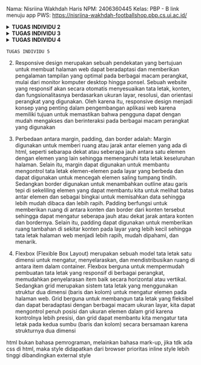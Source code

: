 Nama: Nisriina Wakhdah Haris
 NPM: 2406360445
 Kelas: PBP - B
link menuju app PWS: https://nisriina-wakhdah-footballshop.pbp.cs.ui.ac.id/

<details>
<Summary><b>TUGAS INDIVIDU 2</b></Summary>

1. Cara saya mengimplementasikan daftar checklist yang harus dikerjakan adalah, sebagai berikut:
    - Hal pertama yang saya lakukan adalah membaca tutorial 0 dan 1 agar saya benar-benar paham fungsi setiap langkah yang harus dilakukan
    - Selain membaca tutorial, saya juga menonton video di youtube yang berkaitan dengan cara membuat proyek pada Django untuk pemula
    - Setelah saya paham langkah-langkahnya, saya mulai menyiapkan virtual enviroment dan membuat file requirements.txt yang berisi dependecies berkaitan dengan proyek yg akan dibuat lalu menginstall seluruh dependecies yang dibutuhkan
    - Membuat proyek Django, repositori untuk menyimpan proyek tsb di git, dan file .env.prod yang berisi krendesial database dan mengisi file .env dg PRODUCTION=False 
    - Membuat project baru pada web PWS dan mengganti remote URL pws dengan link project yang baru, menggunakan perintah git remote set-url pws <link>
    - Menambahkan domain pada ALLOWED_HOSTS yang ada di file settings.py
    - Melakukan add, commit, dan push ke repostiori yang sudah dibuat di git dan melakukan push ke pws master
    - Setelah membuat proyek Django, saya membuat aplikasi bernama main lalu membuat model untuk aplikasi pada file models.py
    - Pada file views.py, saya membuat fungsi show_main untuk menampilkan output yang berisi nama aplikasi, nama, dan npm saya. Fungsi tersebut saya hubungkan dengan file template bernama main.html yang sudah saya buat pada folder templates
    - Membuat model dan fitur-fiturnya pada file models.py
    - Menjalankan perintah python manage.py makemigration dan python manage.py migrate untuk menyimpan perubahan model pada database
    - Membuat file urls.py pada folder main lalu menambahkan URLPattern untuk melakukan routing URL aplikasi main, di sini saya menambahkan url untuk memanggil fungsi show_main yang sudah dibuat pada file views.py (level aplikasi)
    - Menambahkan rute URL untuk  mengarahkan path URL '' ke rute yang sudah dibuat pada file urls.py yang ada di folder main. Hal ini dilakukan pada file urls.py yg ada di dalam folder football_shop untuk mengatur rute URL pada level proyek
    - Melakukan push ke repositori git untuk menyimpan perubahan2 tsb dan push ke pws master

2. Berikut ini adalah bagan request client ke aplikasi web berbabasis Django
![alt text](https://github.com/NisriinaWakhdah/football-shop/blob/master/django_77d5263d13.webp?raw=true)
sumber gambar: https://www.biznetgio.com/news/django

    Penjelasan:
    - Client mengirimkan request ke server melalui browser, misalnya dengan mengakses sebuah URL
    - Setelah server mendapatkan url dr client, Django akan mecocokan request dengan pola URL (URL Configuration) yang sudah didefiniskan di dalam urls.py pada level proyek
    - Jika pola tersebut cocok dengan url.py yang berada di level proyek, maka akan dilanjutkan ke file urls.py level aplikasi untuk mecocokan pola yang ada di dalam aplikasi
    - Lalu, jika terdapat kecocokan pola pada file level aplikasi tersebut, maka Django akan memanggil fungsi yang sesuai pada file views.py
    - Jika fungsi pada views.py membutuhkan data, maka akan berinteraksi dengan model yang menyimpan data-data tersebut di dalam database
    - views.py akan mengambil data dari model dengan cara melakukan Query dan database akan mengembalikan hasil query tersebut ke model yg akan disalurkan kembali ke view.py
    - Setelah request client diproses dan data tersedia, maka view akan memilih template HTML yang sesuai untuk dirender
    - Hasil akhirnya adalah Django akan mengirimkan HTTP response dalam bentuk HTML ke browser yang akan ditampilkan di web browser client

3. Peran settings.py adalah:
    - Untuk mengonfigurasi proyek Django secara keseluruhan
    - Mengelola daftar aplikasi yang teritegrasi dalam proyek, hal ini dapat dilakukan pada INSTALLED_APPS. Dalam kasus tugas individu ini, kita membuat app bernama main. Setelah membuat app tsb, kita perlu menambahkan aplikasi bernama 'main' ke dalam daftar aplikasi yang ada (INSTALLED_APPS) agar dapat terhubung dengan proyek Django
    - Mengelola pengaturan terkait bahasa dan zona waktu (LANGUAGE_CODE dan TIME_ZONE)
    - Mengatur daftar domain yang diizinkan untuk mengakses website melalui ALLOWED_HOSTS
    - Menentukan database yang dipakai melalui DATABASES

4.  Cara kerja migrasi database di Django adalah dengan menjalankan perintah makemigration dan migrate, di mana perintah makemigartion berfungsi untuk membuat file migrasi yang berisi perubah pada model, sedangkan perintah migrate berfungsi untuk mengaplikasikan perubahan pada model yang sudah ada pada file migrasi tsb ke dalam database. Berikut ini adalah urutan pengerjaannya:
    - Buka file models.py pada direktori aplikasi yang kita buat
    - Membuat atau mengubah model dari proyek yang berada pada aplikasi
    - Setelah mengisi file models.py jalankan perintah python manage.py makemigrations untuk membuat file migrasi yang merekam perubahan
    - Untuk mengaplikasikan perubahan model ke dalam database lokal, jalankan perintah python manage.py migrate

5. Django dijadikan sebagai permulaan pembelajaran karena:
    - Django memiliki konsep yang terstruktur karena menerapkan pola arsitektur MTV. Hal ini dikarenakan Django memisahkan logika bisnis (model), logika presentasi (template), dan view.
    - Django menggunakan bahasa python yang syntaxnya relatif mudah dimengerti dan tidak terlalu panjang  dibanding bahasa yang lain (misalnya Java, C, dll) sehingga cocok untuk pemula
    - Django memiliki fitur bawaan yang lengkap sehingga pemula tidak perlu meng-install library tambahan dan tidak perlu membuat dari nol
    - Hasilnya bisa cepat dilihat melalui broweser
    - Django merupakan salah satu framework yang open source dan banyak digunakan. Oleh karena itu, terdapat banyak sumber belajar yang dapat diakses jika kita mengalami kesulitan

6.  Feedback untuk kakak asdos di Tutorial 1 adalah: terima kasih sudah fast respon saat saya bertanya di forum diskusi discord, sudah stand-by dan hadir untuk membantu kami saat mengalami kendala, dan terima kasih juga karena telah membuatkan langkah-langkah tutorial yang jelas dan mudah dimengerti sehingga saya dapat mengikutinya dengan baikk

</details>

<details>
<Summary><b>TUGAS INDIVIDU 3</b></Summary>

1. Dalam mengimplementasikan sebuah platform, kita memerlukan data delivery agar data dapat diakses, diproses, dan didistribusikan secara efisien dan tepat waktu. Selain itu, data delivery memiliki peran penting dalam memastikan akurasi data, mendekteksi kesalahan, menjaga kualitas data, dan memastikan data memenuhi suatu kriteria tertentu. Oleh karena itu, data delivery dapat meningkatkan efisiensi operasional, mempercepat pengambilan keputusan, dan memastikan bahwa semua orang yang terlibat memiliki akses ke informasi yang sama dan konsisten sehingga dapat mengurangi kesalahan dalam penggunaan data

2. Menurut saya, JSON lebih baik daripada XML karena hasil data yang diperoleh menggunakan format JSON lebih mudah dibaca dan ringkas jika dibandingkan dengan format XML. Namun, bukan berarti format XML tidak lebih baik daripada format JSON karena perbadingan antara kedua format tersebut disesuaikan oleh tujuan dan kebutuhan sistem atau pengguna. Alasan JSON lebih populer daripada XML adalah hasil data yang diperoleh menggunakan format JSON lebih ringkas dan sederhana serta mudah dibaca dan dipahami oleh pengguna. Selain itu, JSON menggunakan memori yang lebih sedikit, proses penguraiannya lebih cepat dan aman, dan syntax yang digunakan lebih mudah ditulis.

3. Pada Django, method is_valid() berfungsi untuk memvalidasi formulir. Metode tersebut akan memeriksa data yang dikirim dalam formulir apakah sesuai dengan persyaratan yang telah didefinisikan dalam kelas formulir atau tidak sebelum diproses lebih lanjut atau disimpan ke dalam database. Jika data yang diperiksa tidak valid, maka method tersebut akan menghasilkan nilai False dan mengirimkan pesan mengenai kesalahan pada data yang dikrim atau error kepada pengguna untuk diperbaiki

4. Token CSRF (csrf_token) adalah nilai rahasia, unik dan tidak dapat diprediksi, yang dibuat aplikasi pada sisi server untuk melindungi pengguna dari serangan berbahaya. Token ini merupakan langkah keamanan unik yang dirancang untuk melidungi aplikasi web dari permintaan yang tidak sah atau berbahaya. Hal yang akan terjadi jika kita tidak menambahkan csrf_token adalah situs web akan rentan terhadap serangan Cross-Site Request Forgery (CSRF)yang memungkinkan penyerang/hacker melakukan tindakan atas nama pengguna tanpa sepengetahuan mereka. Kondisi seperti ini dapat dimanfaatkan oleh hacker dengan mencoba untuk membuat pengguna yang terautentikasi melakukan aksi yang tidak diinginkan di website tanpa sepengetahuan mereka, seperti membuat pengguna mengirim uang atau mengubah email di akun mereka hanya dengan mengklik link yang tampaknya tidak berbahaya dan hacker dapat mengakses data sensitif pengguna, seperti email, alamat, nomor telepon, dll. Selain itu, dari sisi pengembang web, hal ini dapat memengaruhi reputasi mereka sehingga dapat kehilangan kepercayaan dari pengguna.

5.  Cara saya mengimplementasikan checklist di atas adalah pertama saya membuka file views.py pada folder main dan membuat 4 funsgi untuk melihat objek dalam format XML, JSON, XML by ID, dan JSON by ID dan menambahkan try-exception pada fungsi XML by ID dan JSON by ID untuk menangkap error saat ID dari product tidak ada. Setelah itu, saya membuka urls.py dan mengimport keempat fungsi teserbut dari views.py. Setelah fungsi2 tersebut berhasil diimport, saya menambahkan path baru pada urlPatterns agar client dapat mengakses url tersebut dan menampilkan logika fungsi yang sudah dibuat pada file views.py. Lalu, saya mencoba menjalankan server localhost untuk mengetes apakah path yang ditambahkan sudah dapat diakses. Setelah berhasil membuat 4 fungsi tersebut, saya membuat folder template pada direktori utama dan membuat base.html yang digunakan sebagai template untuk file html yang lain. Setelah itu, saya mengubah file main.html pada folder main agar dapat meng-extend template base.html. Sesudah itu, saya membuat file bernama forms.py pada folder main yang mengimport model dari kelas Product yang sudah dibuat pada file models.py dan membuat struktur form yang dapat menambahkan produk baru dan mengindetifikasi atribut apa saja yang dapat dimasukkan saat menambahkan produk. Setelah itu, membuka file views.py dan mengimport form yang telah dibuat pada file forms.py serta model produk yang telah dibuat pada file models.py, membuat fungsi add_product untuk menghasilkan form yang dapat menambahkan produk baru dan membuat file add_product.html yang meng-extend base.html agar dapat menampilkan form pada aplikasi web dan menambahkan kode pada main.html untuk menampilkan tombol "Add Product" yang akan mengarahkan langsung ke halaman form. Setelah itu, saya menambahkan path pada urlPatterns di file urls.py agar client dapat mengakses halaman form untuk menambahkan objek. Setelah berhasil membuat halaman form, saya membuat fungsi show_product pada file views.py yang bertujuan untuk melihat details dari produk yang ditambahkan dan membuat file detail_product.html yang juga meng-extend base.html dan berfungsi sebagai struktur dari tampilan yang akan dihasilkan saat pengguna ingin melihat detail objek. Menambahkan path baru yang dapat menampilkan fungsi show_product pada urlPatterns di file urls.py yang berada di direktori main\templates.

6. Terima kasih kepada asdos yang sudah bersedia dan fast response untuk menjawab pertanyaan-pertanyaan dan membantu saya selama mengerjakan tugas individu 3.

- Screenshoot akses url XML
![alt text](https://github.com/NisriinaWakhdah/football-shop/blob/master/Screenshot%202025-09-14%20204423.png?raw=true)

- Screenshoot akses url JSON
![alt text](https://github.com/NisriinaWakhdah/football-shop/blob/master/Screenshot%202025-09-14%20204500.png?raw=true)

- Screenshot akses url XML by ID
![alt text](https://github.com/NisriinaWakhdah/football-shop/blob/master/Screenshot%202025-09-14%20204702.png?raw=true)

- Screenshot akses url JSON by ID
![alt text](https://github.com/NisriinaWakhdah/football-shop/blob/master/Screenshot%202025-09-14%20204639.png?raw=true)

</details>

<details>
<Summary><b>TUGAS INDIVIDU 4</b></Summary>

1. Django AuthenticationForm adalah formulir autentikasi bawaan Django yang digunakan untuk memverifikasi kredensial pengguna saat login ke suatu aplikasi. Formulir autentikasi ini menangani akun pengguna, grup, izin, dan sesi pengguna berbasis cookie. Kelebihan Django AuthenticationForm adalah:
    - Autentikasi pengguna ini telah diuji secara ekstensif oleh banyak  aplikasi yang menggunakannya dalam lingkup produksi sehingga fitur ini terbukti bekerja dengan baik dalam dunia nyata
    - Sistem ini mendapat dukungan resmi langsung dari para pengelola atau komunitas Django sehingga ada jaminan perbaikan dan keamanan dari sumber resmi
    - Sistem ini fleksibel karena dibangun dengan cara yang sangat generik sehingga bisa disesuaikan dengan kebutuhan proyek dan dengan mempertimbangkan bahwa terdapat banyak pengguna yang mungkin perlu memperluas fungsionalitas aplikasinya
    - Syntaxnya cenderung simpel dan mudah dipahami karena ditulis dengan bahasa python 
Selain itu, kekurangannya adalah:
    - Django menyediakan banyak fitur dan alat bawaan untuk autentikasi dan lainnya sehingga memerlukan waktu yang lebih lama untuk dipelajari dan dipahami oleh pengembang dan tidak langsung berlaku untuk sistem autentikasi yang lain
    - Sistem autentikasi Django dibuat fleksibel dan generik (tidak spesifik untuk satu jenis aplikasi saja) sehingga tidak dapat langsung disesuaikan untuk kebutuhan tiap aplikasi sehingga pengembang harus menyesuaikannya sendiri dengan kebutuhan yang ada, hal ini bisa merepotkan
    - Sistem autentikasi yang sederhana ini bisa saja tidak cocok untuk aplikasi yang membutuhkan fitur yang lebih kompleks

2. Perbedaan autentikasi dan otorisasi adalah autentikasi berfungsi untuk memverifikasi dan mengonfirmasi kebenaran identitas pengguna atau layanan yang mencoba untuk mengakses sistem, sedangkan otorisasi bertujuan untuk memberi pengguna atau layanan izin mengakses (hak akses) data atau melakukan tindakan tertentu. Django mengimplementasikan autentikasi dengan menggunakan fungsi bawaan Django dan diimport melalui: from django.contrib.auth import authenticate, login, logout. Fitur utamanya adalah melakukan autentikasi, login, dan logout, saat user berhasil login (authenticate() + login()), Django membuat session ID yang bersifat rahasia dan menyimpannya dalam cookie di browser pengguna dan saat user melakukan logout, session ID dan cookie tersebut akan dihapus. Selain itu, Django menyediakan sistem permissions, groups dan decorators/mixins yang dapat digunakan untuk mengatrur izin akses pengguna, contoh decorator yang dapat digunakan adalah login_required dan permission_required dari sistem autentikasi Django (diimport melalui from django.contrib.auth.decorators import login_required, permission_required). Decorator ini diletakkan di atas kode fungsi yang menurut kita tidak dapat diakses oleh sembarang pengguna, di mana hanya pengguna khusus saja yang dapat diperbolehkan untuk mengaskes fungsi tersebut, misalnya pengguna yang sudah memiliki akun dan berhasil login. Decorators tidak mengubah isi kode fungsi tersebut, melainkan dapat kita gunakan untuk menambah fungsionalitas suatu fungsi

3. Penyimpanan session adalah menyimpan data dalam pasangan kunci-nilai dalam peramban web, namun penyimpanan tersebut hanya tersedia hingga sesi tersebut aktif, di mana jika user keluar dari situs web, maka semua data yang tersimpan akan dihapus. Kelebihan penyimpanan sesi adalah:
    - Keamanan data terjamin karena data disimpan selama sesi berlangsung dan otomatis dihapus ketika sesi berakhir
    - Data yang disimpan bersifat sementara sehingga dapat meminimalkan kekacauan dan ruang penyimpanan di situs web user
    - Penyimpanan ini mudah diimplementasikan dan digunakan pada aplikasi daring karena APInya mudah dipahami
    Selain itu, kekurangannya adalah:
    - Penyimpanan sesi terbatas karena tergantung dengan webnya dan biasanya hanya memiliki batas penyimpanan dari 5 sampai 10 MB sehingga tidak sesuai untuk penyimpanan skala besar
    - User bisa saja mengalami kesulitan untuk mengakses data karena data akan dihapus ketika sesi berakhir karena penyimpanan ini bergantung pada sesi penulusuran yang sedang aktif
    - Cakupan penyimpanan seso adalah penelusuran saat ini yang tidak bisa dibagikan ke seluruh tab atau jendela aplikasi web sehingga proses berbagi data antar komponen aplikasi yang sama atau berbeda dapat menjadi masalah
Selain itu, terdapat penyimpanan cookies, yaitu file teks kecil (berisi data) yang disimpan pada perangkat pengguna ketika ia mengakses situs web untuk pertama kalinya. Kelebihan cookie antara lain adalah:
    - Cookie digunakan untuk mengigat preferensi pengguna sehingga dapat menciptakan pengalaman yang lebih personal bagi pengguna dan halaman web dapat dimuat dengan cepat
    - Menyimpan data seperti informasi login atau isi keranjang belanja sehingga dapat menyederhanakan cara user berinteraksi dengan situs web
    - Membantu meningkatkan kinerja halaman web dan menempati sedikit memori melalui penyimpanan data dalam cache dan mengurangi permintaan server
    - Mudah digunakan karena browser otomatis mengirim cookie ke server setiap request
    Berikut ini adalah kekurangan penyimpanan cookie:
    - Data yang disimpan dapat dicuri dengan serangan XXS dan disalahgunakan tanpa sepengetahuan pemiliknya sehingga keamanannya tidak terjamin
    - Jika user mematikan cookie, maka cookie mungkin tidak berfungsi secara efektif di setiap perangkat karena beberapa fitur aplikasi tidak akan jalan yang mengakibatkan pengalaman user yang tidak konsisten
    - Tidak dapat menyimpan data yang complex dan hanya bisa menyimpan data berbentuk teks biasa
    - Pengguna dapat menghapus cookie sehingga dapat kehilangan status login,kehilangan preferensi atau pengaturan, dan tidak bisa mengakses ke session lama, seperti isi keranjang belanja, draft, dll

4. Sebenarnya penggunaan cookie aman secara defaultnya karena hanya berupa data teks dan tidak dapat mentrasfer malware atau virus. Akan tetapi data yang disimpan di dalam cookie berisiko untuk dicuri dan disalahgunakan oleh pihak yang tidak bertanggung jawab sehingga dapat merugikan user. Hal ini dapat terjadi apabila kita tidak memberikan pengamanan pada cookie yang ada, misalnya cookie tidak dienkripsi dan tidak dikirim melalui HTTPS. Risiko potensial yang harus diwaspadai adalah kasus Cross Site Scripting (XSS) di mana seseorang bisa mencuri cookies dari pengguna yang sudah melakukan login ke sebuah website dengan cara menyuntikkan kode/script berbahaya yang digunakan untuk mencuri cookie user. Selain itu, terdapat kasus pembajakan sesi (session hijacking) di mana hacker dapat mencegat cookie yang dikirimkan melalui jaringan yang tidak aman, seperti wi-fi publik, dan juga terdapat kasus Cross-site Request Forgery (CSRF) di mana hacker melakukan request autentikasi atau cookie pengguna kepada user yang sedang mengakses aplikasi web tersebut untuk mendapatkan informasi penting yang dimiliki user. Cara Django menangani hal ini adalah dengan mengatur keamanan cookie menggunakan beberapa settings bawaan, seperti SESSION_COOKIE_SECURE = True (hanya dikirim lewat HTTPS), SESSION_COOKIE_HTTPONLY = True (mencegah skrip sisi klien mengakses cookie), SESSION_COOKIE_SAMESIT (Membantu mencegah kebocoran informasi, menjaga privasi pengguna , dan memberikan perlindungan terhadap serangan CSRF), CSRF_COOKIE_SECURE = True, dan CSRF_COOKIE_HTTPONLY = True untuk melindungi token CSRF. Oleh karena itu, aman atau tidaknya suatu cookie tergantung pada bagaimana cookie tersebut dikelola dan diamankan. Jika cookie disimpan dengan benar dan diberikan perlindungan khusus, maka risiko pencurian data cookie dapat diminimalisir dibandingkan dengan cookie yang tidak diberikan perlindungan sama sekali.

5. Cara saya mengimplementasikan checklist tersebut adalah:
    - Pertama saya membuka folder football-shop dan membuat fungsi untuk registrasi, login, dan logout pada file views.py. Setelah membuat fungsi-fungsi tersebut, saya membuka urls.py pada folder main dan melakukan import fungsi2 yang sudah dibuat di views.py untuk menambahkan urlPatterns agar user dapat mengakses fungsi2 tersebut. Selain itu, pada file views.py saya menambahkan import datetime, HttpResponseRedirect, dan reverse agar dapat menggunakan dan menyimpan cookie yang berisi timestamp terkahir kali pengguna melakukan login. Setelah itu, menambahkan key-value baru, yaitu last_login pada fungsi show_main ke dalam variabel context agar dapat mengakses data di cookie yang sudah terdaftar dan agar informasi last_login dapat ditampilkan di halaman utama aplikasi. Saya juga menambahkan dekorator pada fungsi show_main, show_product, dan add_product agar halaman utama dan product hanya bisa diakses oleh pengguna yang sudah terautentikasi
    - Membuat template dengan tipe html untuk fungsi regitrasi, login, dan logout yang akan ditampilkan di halaman web. Selain itu, pada template registasi.html saya menambahkan button untuk mereset input yang dimasukkan pengguna agar user dapat menghapusnya sekaligus saat ada kesalahan dalam menuliskan username atau password saat regitrasi
    - Setelah berhasil membuat fungsi2 tersebut dan templatenya, saya membuka file models.py yang berada di folder main dan melakukan import User. Setelah berhasil mengimport User ke dalam model, saya menambahkan kode user = models.ForeignKey(User, on_delete=models.CASCADE, null=True) pada class Product dan kode ini berfungsi untuk menghubungkan suatu product dengan user. Setelah itu menambahkan beberapa kode pada add_product agar setiap product yang dibuat akan otomatis terhubung dengan pengguna yang membuatnya dan menambahkan kode yang berguna untuk memfilter produk pada fungsi show_main sesuai dengan request dari user, dan menambahkan tombol untuk memfilter produk pada halaman uatama di file main.html dan juga menambahkan nama penjual produk pada file detail_product.html
    - Melakuka python makemigrations dan migrate agar perubahan pada model dapat disimpan dan diperbarui
    - Menjalankan program secara lokal dan membuat 2 akun pengguna dan setiap pengguna menjual 3 barang (dummy data) untuk mengetes apakah kode berjalan dengan baik
    - Setelah kode dipastikan dapat berjalan dengan baik, saya melakukan add, commit, dan push ke GitHub dan push ke PWS

    username: soKlin
    pass : dijaminBersih7

    username: maruko.chan
    pass: chibihaha22
</details>

    TUGAS INDIVIDU 5
2. Responsive design merupakan sebuah pendekatan yang bertujuan untuk membuat halaman web dapat beradaptasi dan memberikan pengalaman tampilan yang optimal pada berbagai macam perangkat, mulai dari monitor komputer desktop hingga ponsel. Sebuah website yang responsif akan secara otomatis menyesuaikan tata letak, konten, dan fungsionalitasnya berdasarkan ukuran layar, resolusi, dan orientasi perangkat yang digunakan. Oleh karena itu, responsive design menjadi konsep yang penting dalam pengembangan aplikasi web karena memiliki tujuan untuk memastikan bahwa pengguna dapat dengan mudah mengakses dan berinteraksi pada berbagai macam perangkat yang digunakan 

3. Perbedaan antara margin, padding, dan border adalah:
Margin digunakan untuk memberi ruang atau jarak antar elemen yang ada di html, seperti sebarapa dekat atau seberapa jauh antara satu elemen dengan elemen yang lain sehingga memengaruhi tata letak keseluruhan halaman. Selain itu, margin dapat digunakan untuk membantu mengontrol tata letak elemen-elemen pada layar yang berbeda dan dapat digunakan untuk mencegah elemen saling tumpang tindih. Sedangkan border digunakan untuk menambahkan outline atau garis tepi di sekeliling elemen yang dapat membantu kita untuk melihat batas antar elemen dan sebagai bingkai untuk memisahkan data sehingga lebih mudah dibaca dan lebih rapih. Padding berfungsi untuk memberikan ruang di antara konten dan border dari konten tersebut sehingga dapat mengatur seberapa jauh atau dekat jarak antara konten dan bordernya. Selain itu, padding dapat digunakan untuk memberikan ruang tambahan di sekitar konten pada layar yang lebih kecil sehingga tata letak halaman web menjadi lebih rapih, mudah dipahami, dan menarik.

4. Flexbox (Flexible Box Layout) merupakan sebuah model tata letak satu dimensi untuk mengatur, menyelaraskan, dan mendistribusikan ruang di antara item dalam container. Flexbox berguna untuk mempermudah pembuatan tata letak yang responsif di berbagai perangkat, memudahkan penyelarasan item baik secara horizontal atau vertikal. Sedangkan grid merupakan sistem tata letak yang menggunakan struktur dua dimensi (baris dan kolom) untuk mengatur elemen pada halaman web. Grid berguna untuk membangun tata letak yang fleksibel dan dapat beradaptasi dengan berbagai macam ukuran layar, kita dapat mengontrol penuh posisi dan ukuran elemen dalam grid karena kontrolnya lebih presisi, dan grid dapat membantu kita mengatur tata letak pada kedua sumbu (baris dan kolom) secara bersamaan karena strukturnya dua dimensi

html bukan bahasa pemrograman, melainkan bahasa mark-up, jika tdk ada css di html, maka style didapatkan dari browser
prioritas inline style lebih tinggi dibandingkan external style